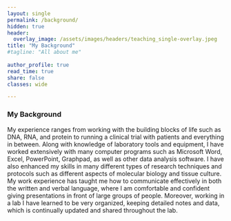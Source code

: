 ```yaml
---
layout: single
permalink: /background/
hidden: true
header:
  overlay_image: /assets/images/headers/teaching_single-overlay.jpeg
title: "My Background"
#tagline: "All about me"
 
author_profile: true
read_time: true
share: false
classes: wide

---
```


### My Background

My experience ranges from working with the building blocks of life such as DNA, RNA, and protein to running a clinical trial with patients and everything in between.  Along with knowledge of laboratory tools and equipment, I have worked extensively with many computer programs such as Microsoft Word, Excel, PowerPoint, Graphpad, as well as other data analysis software. I have also enhanced my skills in many different types of research techniques and protocols such as different aspects of molecular biology and tissue culture. My work experience has taught me how to communicate effectively in both the written and verbal language, where I am comfortable and confident giving presentations in front of large groups of people. Moreover, working in a lab I have learned to be very organized, keeping detailed notes and data, which is continually updated and shared throughout the lab.
